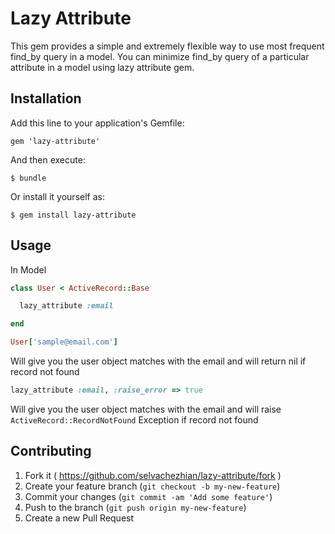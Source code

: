 # Lazy Attribute

This gem provides a simple and extremely flexible way to use most frequent find_by query in a model.
You can minimize find_by query of a particular attribute in a model using lazy attribute gem.

## Installation

Add this line to your application's Gemfile:

    gem 'lazy-attribute'

And then execute:

    $ bundle

Or install it yourself as:

    $ gem install lazy-attribute

## Usage

In Model

```ruby
class User < ActiveRecord::Base

  lazy_attribute :email

end
```

```ruby
User['sample@email.com']
```

Will give you the user object matches with the email and will return nil if record not found

```ruby
lazy_attribute :email, :raise_error => true
```

Will give you the user object matches with the email and will raise ``` ActiveRecord::RecordNotFound ``` Exception if record not found

## Contributing

1. Fork it ( https://github.com/selvachezhian/lazy-attribute/fork )
2. Create your feature branch (`git checkout -b my-new-feature`)
3. Commit your changes (`git commit -am 'Add some feature'`)
4. Push to the branch (`git push origin my-new-feature`)
5. Create a new Pull Request
